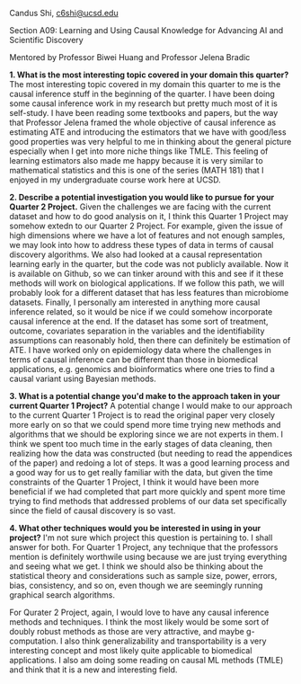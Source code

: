Candus Shi, c6shi@ucsd.edu 

Section A09: Learning and Using Causal Knowledge for Advancing AI and Scientific Discovery

Mentored by Professor Biwei Huang and Professor Jelena Bradic

**1. What is the most interesting topic covered in your domain this quarter?**
The most interesting topic covered in my domain this quarter to me is the causal inference stuff in the beginning of the quarter. I have been doing some causal inference work in my research but pretty much most of it is self-study. I have been reading some textbooks and papers, but the way that Professor Jelena framed the whole objective of causal inference as estimating ATE and introducing the estimators that we have with good/less good properties was very helpful to me in thinking about the general picture especially when I get into more niche things like TMLE. This feeling of learning estimators also made me happy because it is very similar to mathematical statistics and this is one of the series (MATH 181) that I enjoyed in my undergraduate course work here at UCSD.

**2. Describe a potential investigation you would like to pursue for your Quarter 2 Project.**
Given the challenges we are facing with the current dataset and how to do good analysis on it, I think this Quarter 1 Project may somehow extedn to our Quarter 2 Project. For example, given the issue of high dimensions where we have a lot of features and not enough samples, we may look into how to address these types of data in terms of causal discovery algorithms. We also had looked at a causal representation learning early in the quarter, but the code was not publicly available. Now it is available on Github, so we can tinker around with this and see if it these methods will work on biological applications. If we follow this path, we will probably look for a different dataset that has less features than microbiome datasets. Finally, I personally am interested in anything more causal inference related, so it would be nice if we could somehow incorporate causal inference at the end. If the dataset has some sort of treatment, outcome, covariates separation in the variables and the identifiability assumptions can reasonably hold, then there can definitely be estimation of ATE. I have worked only on epidemiology data where the challenges in terms of causal inference can be different than those in biomedical applications, e.g. genomics and bioinformatics where one tries to find a causal variant using Bayesian methods.

**3. What is a potential change you'd make to the approach taken in your current Quarter 1 Project?**
A potential change I would make to our approach to the current Quarter 1 Project is to read the original paper very closely more early on so that we could spend more time trying new methods and algorithms that we should be exploring since we are not experts in them. I think we spent too much time in the early stages of data cleaning, then realizing how the data was constructed (but needing to read the appendices of the paper) and redoing a lot of steps. It was a good learning process and a good way for us to get really familiar with the data, but given the time constraints of the Quarter 1 Project, I think it would have been more beneficial if we had completed that part more quickly and spent more time trying to find methods that addressed problems of our data set specifically since the field of causal discovery is so vast.

**4. What other techniques would you be interested in using in your project?**
I'm not sure which project this question is pertaining to. I shall answer for both. For Quarter 1 Project, any technique that the professors mention is definitely worthwile using because we are just trying everything and seeing what we get. I think we should also be thinking about the statistical theory and considerations such as sample size, power, errors, bias, consistency, and so on, even though we are seemingly running graphical search algorithms.

For Qurater 2 Project, again, I would love to have any causal inference methods and techniques. I think the most likely would be some sort of doubly robust methods as those are very attractive, and maybe g-computation. I also think generalizability and transportability is a very interesting concept and most likely quite applicable to biomedical applications. I also am doing some reading on causal ML methods (TMLE) and think that it is a new and interesting field.

